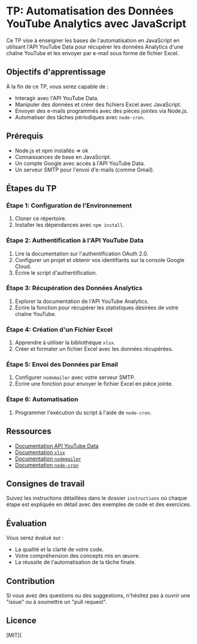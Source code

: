 # TP: Automatisation des Données YouTube Analytics avec JavaScript

Ce TP vise à enseigner les bases de l'automatisation en JavaScript en utilisant l'API YouTube Data pour récupérer les données Analytics d'une chaîne YouTube et les envoyer par e-mail sous forme de fichier Excel.

## Objectifs d'apprentissage

À la fin de ce TP, vous serez capable de :
- Interagir avec l'API YouTube Data.
- Manipuler des données et créer des fichiers Excel avec JavaScript.
- Envoyer des e-mails programmés avec des pièces jointes via Node.js.
- Automatiser des tâches périodiques avec `node-cron`.

## Prérequis

- Node.js et npm installés => ok
- Connaissances de base en JavaScript.
- Un compte Google avec accès à l'API YouTube Data.
- Un serveur SMTP pour l'envoi d'e-mails (comme Gmail).

## Étapes du TP

### Étape 1: Configuration de l'Environnement

1. Cloner ce répertoire.
2. Installer les dépendances avec `npm install`.

### Étape 2: Authentification à l'API YouTube Data

1. Lire la documentation sur l'authentification OAuth 2.0.
2. Configurer un projet et obtenir vos identifiants sur la console Google Cloud.
3. Écrire le script d'authentification.

### Étape 3: Récupération des Données Analytics

1. Explorer la documentation de l'API YouTube Analytics.
2. Écrire la fonction pour récupérer les statistiques désirées de votre chaîne YouTube.

### Étape 4: Création d'un Fichier Excel

1. Apprendre à utiliser la bibliothèque `xlsx`.
2. Créer et formater un fichier Excel avec les données récupérées.

### Étape 5: Envoi des Données par Email

1. Configurer `nodemailer` avec votre serveur SMTP.
2. Écrire une fonction pour envoyer le fichier Excel en pièce jointe.

### Étape 6: Automatisation

1. Programmer l'exécution du script à l'aide de `node-cron`.

## Ressources

- [Documentation API YouTube Data](https://developers.google.com/youtube/v3)
- [Documentation `xlsx`](https://github.com/SheetJS/sheetjs)
- [Documentation `nodemailer`](https://nodemailer.com/about/)
- [Documentation `node-cron`](https://www.npmjs.com/package/node-cron)

## Consignes de travail

Suivez les instructions détaillées dans le dossier `instructions` où chaque étape est expliquée en détail avec des exemples de code et des exercices.

## Évaluation

Vous serez évalué sur :
- La qualité et la clarté de votre code.
- Votre compréhension des concepts mis en œuvre.
- La réussite de l'automatisation de la tâche finale.

## Contribution

Si vous avez des questions ou des suggestions, n'hésitez pas à ouvrir une "issue" ou à soumettre un "pull request".

## Licence

[MIT](

